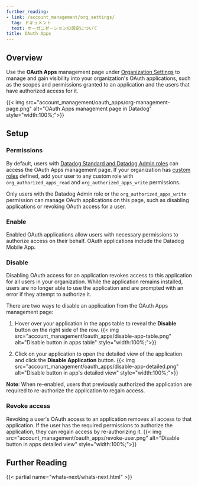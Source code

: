 ```yaml
---
further_reading:
- link: /account_management/org_settings/
  tag: ドキュメント
  text: オーガニゼーションの設定について
title: OAuth Apps
---
```

## Overview

Use the **OAuth Apps** management page under [Organization Settings][1] to manage and gain visibility into your organization's OAuth applications, such as the scopes and permissions granted to an application and the users that have authorized access for it.

{{< img src="account_management/oauth_apps/org-management-page.png" alt="OAuth Apps management page in Datadog" style="width:100%;">}}

## Setup
### Permissions

By default, users with [Datadog Standard and Datadog Admin roles][2] can access the OAuth Apps management page. If your organization has [custom roles][3] defined, add your user to any custom role with `org_authorized_apps_read` and `org_authorized_apps_write` permissions. 

Only users with the Datadog Admin role or the `org_authorized_apps_write` permission can manage OAuth applications on this page, such as disabling applications or revoking OAuth access for a user.

### Enable

Enabled OAuth applications allow users with necessary permissions to authorize access on their behalf. OAuth applications include the Datadog Mobile App<!-- and your custom [UI Extensions][4] that have [OAuth API Access][5]-->. 

### Disable

Disabling OAuth access for an application revokes access to this application for all users in your organization. While the application remains installed, users are no longer able to use the application and are prompted with an error if they attempt to authorize it.

There are two ways to disable an application from the OAuth Apps management page:
1. Hover over your application in the apps table to reveal the **Disable** button on the right side of the row.
{{< img src="account_management/oauth_apps/disable-app-table.png" alt="Disable button in apps table" style="width:100%;">}}

2. Click on your application to open the detailed view of the application and click the **Disable Application** button.
{{< img src="account_management/oauth_apps/disable-app-detailed.png" alt="Disable button in app's detailed view" style="width:100%;">}}

**Note**: When re-enabled, users that previously authorized the application are required to re-authorize the application to regain access.

### Revoke access

Revoking a user's OAuth access to an application removes all access to that application. If the user has the required permissions to authorize the application, they can regain access by re-authorizing it.
{{< img src="account_management/oauth_apps/revoke-user.png" alt="Disable button in apps detailed view" style="width:100%;">}}

## Further Reading

{{< partial name="whats-next/whats-next.html" >}}

[1]: https://app.datadoghq.com/organization-settings/
[2]: /ja/account_management/rbac/permissions/#general-permissions
[3]: /ja/account_management/rbac/?tab=datadogapplication#custom-role
[4]: /ja/developers/ui_extensions/
[5]: /ja/developers/ui_extensions/#oauth-api-access